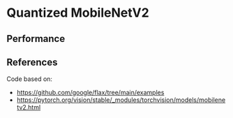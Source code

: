# Quantized MobileNetV2


## Performance


## References

Code based on:
- https://github.com/google/flax/tree/main/examples
- https://pytorch.org/vision/stable/_modules/torchvision/models/mobilenetv2.html

